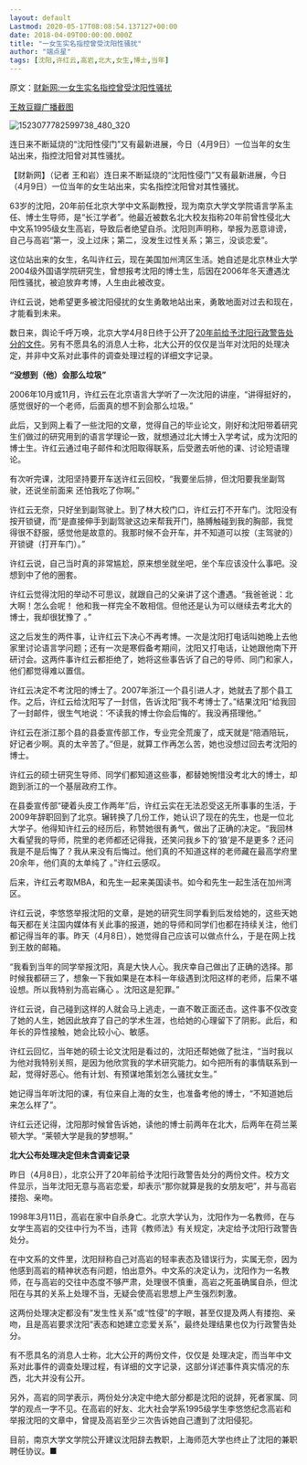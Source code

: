 ```yaml
---
layout: default
Lastmod: 2020-05-17T08:08:54.137127+00:00
date: 2018-04-09T00:00:00.000Z
title: "一女生实名指控曾受沈阳性骚扰"
author: "端点星"
tags: [沈阳,许红云,高岩,北大,女生,博士,当年]
---
```


原文：[财新网:一女生实名指控曾受沈阳性骚扰](http://china.caixin.com/2018-04-09/101231834.html)

[王敖豆瓣广播截图](https://www.douban.com/people/2011446/status/2141828634/)

![1523077782599738_480_320](https://images.weserv.nl/?url=https%3A//i.imgur.com/GC6pGsC.jpg)

连日来不断延烧的“沈阳性侵门”又有最新进展，今日（4月9日）一位当年的女生站出来，指控沈阳曾对其性骚扰。

【财新网】（记者 王和岩）连日来不断延烧的“沈阳性侵门”又有最新进展，今日（4月9日）一位当年的女生站出来，实名指控沈阳曾对其性骚扰。

63岁的沈阳，20年前任北京大学中文系副教授，现为南京大学文学院语言学系主任、博士生导师，是“长江学者”。他最近被数名北大校友指称20年前曾性侵北大中文系1995级女生高岩，导致后者绝望自杀。沈阳则声明称，举报为恶意诽谤，自己与高岩“第一，没上过床；第二，没发生过性关系；第三，没谈恋爱”。

这位站出来的女生，名叫许红云，现在美国加州湾区生活。她自述是北京林业大学2004级外国语学院研究生，曾想报考沈阳的博士生，后因在2006年冬天遭遇沈阳性骚扰，被迫放弃考博，人生由此被改变。

许红云说，她希望更多被沈阳侵扰的女生勇敢地站出来，勇敢地面对过去和现在，才能看到未来。

数日来，舆论千呼万唤，北京大学4月8日终于公开了[20年前给予沈阳行政警告处分的文件](http://china.caixin.com/2018-04-08/101231582.html)。另有不愿具名的消息人士称，北大公开的仅仅是当年对沈阳的处理决定，并非中文系对此事件的调查处理过程的详细文字记录。

**“没想到（他）会那么垃圾”**

2006年10月或11月，许红云在北京语言大学听了一次沈阳的讲座，“讲得挺好的，感觉很好的一个老师，后面真的想不到会那么垃圾。”

此后，又到网上看了一些沈阳的文章，觉得自己的毕业论文，刚好和沈阳带着研究生们做过的研究用到的语言学理论一致，就想通过北大博士入学考试，成为沈阳的博士生。许红云通过电子邮件和沈阳取得联系，后受邀去听他的课、讨论短语理论。

有次听完课，沈阳坚持要开车送许红云回校，“我要坐后排，但沈阳要我坐副驾驶，还说坐前面来 还怕我吃了你啊。”

许红云无奈，只好坐到副驾驶上。到了林大校门口，许红云打不开车门。沈阳没有按开锁键，而“是直接伸手到副驾驶这边来帮我开门，胳膊触碰到我的胸部，我觉得很不舒服，感觉他是故意的。我那时候不会开车，并不知道可以按（主驾驶的）开锁键（打开车门）。”

许红云说，自己当时真的非常尴尬，原来想坐就坐吧，坐个车应该没什么事吧。没想到中了他的圈套。

许红云觉得沈阳的举动不可思议，就跟自己的父亲讲了这个遭遇。“我爸爸说：北大啊！怎么会呢！ 他和我一样完全不敢相信。但他还是认为可以继续去考北大的博士，我却很犹豫了 。”

这之后发生的两件事，让许红云下决心不再考博。一次是沈阳打电话叫她晚上去他家里讨论语言学问题；还有一次是寒假备考期间，沈阳又打电话，让她跟他南下开研讨会。这两件事许红云都拒绝了，她将这些事告诉了自己的导师、同门和家人，他们都觉得难以置信。

许红云决定不考沈阳的博士了。2007年浙江一个县引进人才，她就去了那个县工作。之后，许红云给沈阳写了一封信，告诉沈阳“我不考博士了。”结果沈阳“给我回了一封邮件，很生气地说：‘不读我的博士你会后悔的’。我没再搭理他。”

许红云在浙江那个县的县委宣传部工作，专业完全荒废了，成天就是“陪酒陪玩，好记者少啊。真的太辛苦了。”但是，就算工作再怎么苦，她也没想过回去考沈阳的博士。

许红云的硕士研究生导师、同学们都知道这些事，都替她惋惜没考北大的博士，却跑到浙江的一个基层政府工作。

在县委宣传部“硬着头皮工作两年”后，许红云实在无法忍受这无所事事的生活，于2009年辞职回到了北京。辗转换了几份工作，她认识了现在的先生，也是一位北大学子。他得知许红云的经历后，称赞她很有勇气，做出了正确的决定。“我回林大看望我的导师，院里的老师都还记得我，还笑问我乡下的‘狼’是不是更多？还问我是不是后悔了？我从来没有后悔过。他们真的不知道这样的老师藏在最高学府里20余年，他们真的太单纯了 。”许红云感叹。

后来，许红云考取MBA，和先生一起来美国读书。如今和先生一起生活在加州湾区。

许红云说，李悠悠举报沈阳的文章，是她的研究生同学看到后发给她的，这些天她每天都在关注国内媒体有关此事的报道，她的导师和同学们也都在持续关注，他们都记得当年的事。昨天（4月8日），她觉得自己应该可以做点什么，于是在网上找到王敖的邮箱。

“我看到当年的同学举报沈阳，真是大快人心。我庆幸自己做出了正确的选择。那时候我都研三了，想象一下我如果是在本科一年级遇到沈阳这样的老师，后果不堪设想。所以我特别为高岩痛心 。沈阳这是犯罪。”

许红云说，自己碰到这样的人就会马上逃走，一直不敢正面还击。这件事不仅改变了她的人生，她因此放弃了自己的学术生涯，也给她的心理留下了阴影。此后，和年长的异性接触，她会比较小心、敏感。

许红云回忆，当年她的硕士论文沈阳是看过的，沈阳还帮她做了批注，“当时我以为他对我特别关照，是因为他欣赏我的学术研究能力。如今把所有的事情联系到一起，觉得好恶心。他有计划、有预谋地策划怎么骚扰女生。”

她记得当年听沈阳的课，有位来自上海的女生，也准备考他的博士，“不知道她后来怎么样了”。

许红云还记得，沈阳那时候曾告诉她，读他的博士前两年在北大，后两年在荷兰莱顿大学。“莱顿大学是我的梦想啊。”

**北大公布处理决定但未含调查记录**

昨日（4月8日），北京公开了20年前给予沈阳行政警告处分的两份文件。校方文件显示，当年沈阳无意与高岩恋爱，却表示“那你就算是我的女朋友吧”，并与高岩搂抱、亲吻。

1998年3月11日，高岩在家中自杀身亡。北京大学认为，沈阳作为一名教师，在与女学生高岩的交往中行为不当，违背《教师法》有关规定，决定给予沈阳行政警告处分。

在中文系的文件里，沈阳辩称自己对高岩的轻率表态及错误行为，实属无奈，因为他感到高岩的精神状态有问题，怕出意外。中文系的决定认为，沈阳作为一名教师，在与高岩的交往中态度不够严肃，处理很不慎重，高岩之死虽确属自杀，但沈阳在与其的关系上处理不当，无疑会使高岩思想上产生强烈刺激。

这两份处理决定都没有“发生性关系”或“性侵”的字眼，甚至仅提及两人有搂抱、亲吻，且是高岩要求沈阳“表态和她建立恋爱关系”，最终处理结果也仅为行政警告处分。

有不愿具名的消息人士称，北大公开的两份文件，仅仅是 处理决定，而当年中文系对此事件的调查处理过程，有详细的文字记录，这部分详述事件真实情况的东西，北大并没有公开。

另外，高岩的同学表示，两份处分决定中绝大部分都是沈阳的说辞，死者家属、同学的观点一字不见。在高岩的好友、北大社会学系1995级学生李悠悠纪念高岩和举报沈阳的文章中，曾提及高岩至少三次告诉她自己遭到了沈阳侵犯。

目前，南京大学文学院公开建议沈阳辞去教职，上海师范大学也终止了沈阳的兼职聘任协议。■

